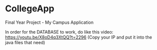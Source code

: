 # CollegeApp
Final Year Project - My Campus Application


In order for the DATABASE to work, do like this video:
https://youtu.be/X8oD4q3XtQQ?t=2296
(Copy your IP and put it into the java files that need)
